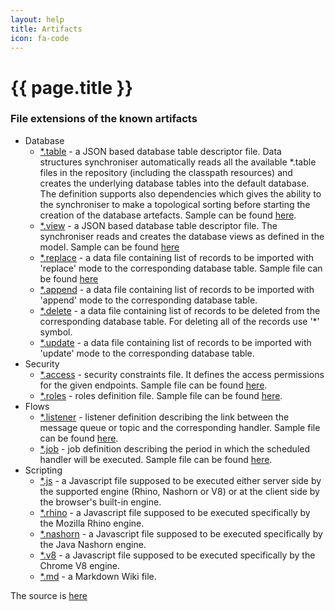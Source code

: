 ```yaml
---
layout: help
title: Artifacts
icon: fa-code
---
```


{{ page.title }}
===


### File extensions of the known artifacts

- Database
  - [*.table](https://github.com/eclipse/dirigible/tree/master/modules/database-data-structures) - a JSON based database table descriptor file. Data structures synchroniser automatically reads all the available *.table files in the repository (including the classpath resources) and creates the underlying database tables into the default database. The definition supports also dependencies which gives the ability to the synchroniser to make a topological sorting before starting the creation of the database artefacts. Sample can be found [here](https://github.com/eclipse/dirigible/blob/master/modules/database-data-structures/src/test/resources/orders.table).
  - [*.view](https://github.com/eclipse/dirigible/tree/master/modules/database-data-structures) - a JSON based database table descriptor file. The synchroniser reads and creates the database views as defined in the model. Sample can be found [here](https://github.com/eclipse/dirigible/blob/master/modules/database-data-structures/src/test/resources/orders.view)
  - [*.replace](https://github.com/eclipse/dirigible/tree/master/modules/database-data-structures) - a data file containing list of records to be imported with 'replace' mode to the corresponding database table. Sample file can be found [here](https://github.com/eclipse/dirigible/blob/master/modules/database-data-structures/src/test/resources/orders.replace)
  - [*.append](https://github.com/eclipse/dirigible/tree/master/modules/database-data-structures) - a data file containing list of records to be imported with 'append' mode to the corresponding database table.
  - [*.delete](https://github.com/eclipse/dirigible/tree/master/modules/database-data-structures) - a data file containing list of records to be deleted from the corresponding database table. For deleting all of the records use '*' symbol.
  - [*.update](https://github.com/eclipse/dirigible/tree/master/modules/database-data-structures) - a data file containing list of records to be imported with 'update' mode to the corresponding database table.
- Security
  - [*.access](https://github.com/eclipse/dirigible/tree/master/modules/core-security) - security constraints file. It defines the access permissions for the given endpoints. Sample file can be found [here](https://github.com/eclipse/dirigible/blob/master/modules/core-security/src/test/resources/access/test.access).
  - [*.roles](https://github.com/eclipse/dirigible/tree/master/modules/core-security) - roles definition file. Sample file can be found [here](https://github.com/eclipse/dirigible/blob/master/modules/core-security/src/test/resources/access/test.roles).
- Flows
  - [*.listener](https://github.com/eclipse/dirigible/tree/master/modules/engine-listener) - listener definition describing the link between the message queue or topic and the corresponding handler. Sample file can be found [here](https://github.com/eclipse/dirigible/blob/master/modules/engine-listener/src/test/resources/control/control.listener).
  - [*.job](https://github.com/eclipse/dirigible/tree/master/modules/engine-job) - job definition describing the period in which the scheduled handler will be executed. Sample file can be found [here](https://github.com/eclipse/dirigible/blob/master/modules/engine-job/src/test/resources/control/control.job).
- Scripting
  - [*.js](https://github.com/eclipse/dirigible/tree/master/modules/engine-js) - a Javascript file supposed to be executed either server side by the supported engine (Rhino, Nashorn or V8) or at the client side by the browser's built-in engine.
  - [*.rhino](https://github.com/eclipse/dirigible/tree/master/modules/engine-js-rhino) - a Javascript file supposed to be executed specifically by the Mozilla Rhino engine.
  - [*.nashorn](https://github.com/eclipse/dirigible/tree/master/modules/engine-js-nashorn) - a Javascript file supposed to be executed specifically by the Java Nashorn engine.
  - [*.v8](https://github.com/eclipse/dirigible/tree/master/modules/engine-js-v8) - a Javascript file supposed to be executed specifically by the Chrome V8 engine.
  - [*.md](https://github.com/eclipse/dirigible/tree/master/modules/engine-wiki) - a Markdown Wiki file.

  
The source is [here](https://github.com/eclipse/dirigible/wiki/artefacts-v3-list)

